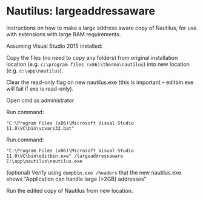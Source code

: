 # Nautilus: largeaddressaware
Instructions on how to make a large address aware copy of Nautilus, for use with extensions with large RAM requirements.

Assuming Visual Studio 2015 installed:

Copy the files (no need to copy any folders) from original installation location 
(e.g. `c:\program files (x86)\thermo\nautilus`) into new location (e.g. `c:\app\nautilus`).

Clear the read-only flag on new nautilus.exe (this is important – editbin.exe 
will fail if exe is read-only).

Open cmd as administrator

Run command:  

```
"C:\Program Files (x86)\Microsoft Visual Studio 11.0\VC\bin\vcvars32.bat"
```

Run command: 

```
"C:\Program Files (x86)\Microsoft Visual Studio 11.0\VC\bin\editbin.exe" /largeaddressaware E:\app\nautilus\nautilus.exe
```

(optional) Verify using `dumpbin.exe /headers` that the new nautilus.exe shows “Application can handle large (>2GB) addresses” 

Run the edited copy of Nautilus from new location.
